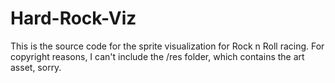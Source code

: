 Hard-Rock-Viz
=============

This is the source code for the sprite visualization for Rock n Roll racing. For copyright reasons, I can't include the /res folder, which contains the art asset, sorry.
